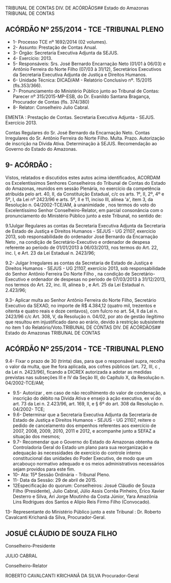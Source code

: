 TRIBUNAL DE CONTAS DIV. DE ACÓRDÃOS## Estado do Amazonas TRIBUNAL DE CONTAS

## ACÓRDÃO Nº 255/2014 - TCE -TRIBUNAL PLENO

- 1- Processo TCE nº 1692/2014 (02 volumes).
- 2- Assunto: Prestação de Contas Anual.
- 3- Órgão: Secretaria Executiva Adjunta da SEJUS.
- 4- Exercício: 2013.
- 5-  Responsáveis: Srs.  José  Bernardo  Encarnação  Neto  (01/01  à  06/03)  e  Antônio Ferreira do Norte Filho (07/03 à  31/12), Secretários Executivos da Secretaria Executiva Adjunta de Justiça e Direitos Humanos.
- 6- Unidade Técnica: DICAD/AM - Relatório Conclusivo nº. 15/2015 (fls.353/366).
- 7-  Pronunciamento  do Ministério Público  junto  ao Tribunal  de Contas: Parecer  nº 315/2015-MP-ESB,  do  Dr.  Evanildo  Santana  Bragança,  Procurador  de  Contas  (fls. 374/380)
- 8- Relator: Conselheiro Julio Cabral.

EMENTA : Prestação de Contas. Secretaria Executiva Adjunta - SEJUS. Exercício 2013.

Contas Regulares do Sr. José Bernardo da Encarnação Neto. Contas Irregulares do Sr. Antônio Ferreira do Norte Filho. Multa. Prazo. Autorização de inscrição na Dívida Ativa. Determinação à SEJUS. Recomendação ao Governo do Estado do Amazonas.

## 9- ACÓRDÃO :

Vistos, relatados e discutidos estes autos acima identificados, ACORDAM os Excelentíssimos Senhores Conselheiros do Tribunal de Contas do Estado do Amazonas, reunidos em sessão Plenária, no exercício da competência atribuída pelo  art.  40,  II, da Constituição Estadual, c/c os arts. 1º, II, 2º, 4º e 5º, I, da Lei nº 2423/96 e arts. 5º, II e 11, inciso  III,  alínea  'a',  item  3,  da  Resolução  n.  04/2002-TCE/AM, à  unanimidade ,  nos termos do voto do Excelentíssimo Senhor Conselheiro-Relator, em parcial consonância com o pronunciamento do Ministério Público junto a este Tribunal, no sentido de:

9.1Julgar Regulares as  contas da Secretaria Executiva Adjunta da Secretaria  de  Estado  de  Justiça  e  Direitos  Humanos  -  SEJUS  -  UG  21107,  exercício 2013,  sob  responsabilidade  do  ordenador José  Bernardo  da  Encarnação  Neto ,  na condição  de  Secretário-Executivo  e  ordenador  de  despesa  referente  ao  período  de 01/01/2013  à  06/03/2013,  nos  termos  do  Art.  22,  inc.  l,  e  Art.  23  da  Lei  Estadual  n. 2423/96;

9.2-  Julgar  Irregulares as  contas  da  Secretaria  de  Estado  de  Justiça  e Direitos Humanos - SEJUS - UG 21107, exercício 2013, sob responsabilidade do Senhor Antônio Ferreira Do Norte Filho ,  na  condição  de Secretário-Executivo e ordenador de despesas no período de 07/03/2013 à 31/12/2013, nos termos do Art. 22, inc. lll, alínea b , e Art. 25 da Lei Estadual n. 2.423/96;

9.3-  Aplicar  multa ao  Senhor Antônio Ferreira do Norte Filho, Secretário Executivo da SEXAD, no importe de R$ 4.384,12 (quatro mil, trezentos e oitenta e quatro reais  e  doze centavos), com  fulcro  no  art.  54,  II  da  Lei  n.  2423/96  c/c  Art.  308,  V,  da Resolução  n.  04/02,  por  ato  de  gestão  ilegítimo  que  resultou  em  injustificado  dano  ao erário, devido à restrição subsistente no item 1 do Relatório/Voto.TRIBUNAL DE CONTAS DIV. DE ACÓRDÃOS## Estado do Amazonas TRIBUNAL DE CONTAS

## ACÓRDÃO Nº 255/2014 - TCE -TRIBUNAL PLENO

9.4- Fixar o prazo de 30 (trinta) dias, para que o responsável supra, recolha o valor da multa, que lhe fora aplicada, aos cofres públicos (art. 72, III, c , da Lei n. 2423/96), ficando a DICREX  autorizada a  adotar as medidas previstas nas subseções III e  IV da Seção III, do Capítulo X, da Resolução n. 04/2002-TCE/AM;

- 9.5-  Autorizar ,  em  caso  de  não  recolhimento  do  valor  de  condenação,  a inscrição do débito na Dívida Ativa e ensejo à ação executiva, ex vi do  art.  73  da  Lei  n. 2.423/96, art. 169, II, e § 6º do art. 308 da Resolução n. 04/2002- TCE;
- 9.6- Determinar que a Secretaria Executiva Adjunta da Secretaria de Estado de Justiça e Direitos Humanos - SEJUS - UG 21107, reitere o pedido de cancelamento dos  empenhos  referentes  aos  exercício  de  2007,  2008,  2009,  2010,  2011  e  2012,  e acompanhe junto a SEFAZ a situação dos mesmos;
- 9.7-  Recomendar que  o  Governo  do  Estado  do  Amazonas  obtenha  da Controladoria  Geral  do  Estado  um  plano  para  sua  reorganização  e  adequação  às necessidades  de  exercício  do  controle  interno  constitucional  das  unidades  do  Poder Executivo, de modo que um arcabouço normativo adequado e os meios administrativos necessários sejam providos para este fim.
- 10- Ata: 15ª Sessão Ordinária - Tribunal Pleno.
- 11- Data da Sessão: 29 de abril de 2015.
- 12Especificação do quorum: Conselheiros: Josué Cláudio de Souza Filho (Presidente), Julio Cabral, Júlio  Assis Corrêa Pinheiro, Érico Xavier Desterro e Silva, Ari Jorge Moutinho da Costa Júnior, Yara Amazônia Lins Rodrigues dos Santos e Alípio Reis Firmo Filho (Convocado).

13- Representante do Ministério Público junto a este Tribunal : Dr. Roberto Cavalcanti Krichanã da Silva, Procurador-Geral.

## JOSUÉ CLÁUDIO DE SOUZA FILHO

Conselheiro-Presidente

JULIO CABRAL

Conselheiro-Relator

ROBERTO CAVALCANTI KRICHANÃ DA SILVA Procurador-Geral